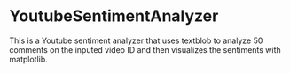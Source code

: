 # YoutubeSentimentAnalyzer
This is a Youtube sentiment analyzer that uses textblob to analyze 50 comments on the inputed video ID and then visualizes the sentiments with matplotlib.
